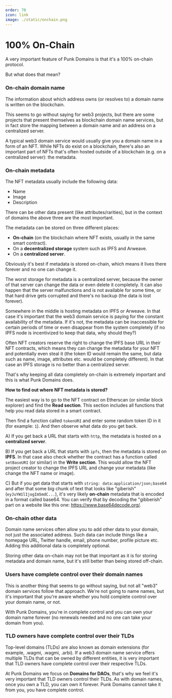 ```yaml
---
order: 70
icon: link
image: ./static/onchain.png
---
```


# 100% On-Chain

A very important feature of Punk Domains is that it's a 100% on-chain protocol.

But what does that mean?

### On-chain domain name

The information about which address owns (or resolves to) a domain name is written on the blockchain. 

This seems to go without saying for web3 projects, but there are some projects that present themselves as blockchain domain name services, but in fact store the mapping between a domain name and an address on a centralized server.

A typical web3 domain service would usually give you a domain name in a form of an NFT. While NFTs do exist on a blockchain, there's also an important part of NFTs that's often hosted outside of a blockchain (e.g. on a centralized server): the metadata.

### On-chain metadata

The NFT metadata usually include the following data:

- Name
- Image
- Description

There can be other data present (like attributes/rarities), but in the context of domains the above three are the most important.

The metadata can be stored on three different places:

- **On-chain** (on the blockchain where NFT exists, usually in the same smart contract).
- On a **decentralized storage** system such as IPFS and Arweave.
- On a **centralized server**.

Obviously it's best if metadata is stored on-chain, which means it lives there forever and no one can change it. 

The worst storage for metadata is a centralized server, because the owner of that server can change the data or even delete it completely. It can also happen that the server malfunctions and is not available for some time, or that hard drive gets corrupted and there's no backup (the data is lost forever).

Somewhere in the middle is hosting metadata on IPFS or Arweave. In that case it's important that the web3 domain service is paying for the constant availability of the metadata. If it's not, the metadata can be inaccessible for certain periods of time or even disappear from the system completely (if no IPFS node is incentivized to keep that data, why should they?)

Often NFT creators reserve the right to change the IPFS base URL in their NFT contracts, which means they can change the metadata for your NFT and potentially even steal it (the token ID would remain the same, but data such as name, image, attributes etc. would be completely different). In that case an IPFS storage is no better than a centralized server.

That's why keeping all data completely on-chain is extremely important and this is what Punk Domains does.

**How to find out where NFT metadata is stored?**

The easiest way is to go to the NFT contract on Etherscan (or similar block explorer) and find the **Read section**. This section includes all functions that help you read data stored in a smart contract. 

Then find a function called `tokenURI` and enter some random token ID in it (for example: `1`). And then observe what data do you get back.

A) If you get back a URL that starts with `http`, the metadata is hosted on a **centralized server**.

B) If you get back a URL that starts with `ipfs`, then the metadata is stored on **IPFS**. In that case also check whether the contract has a function called `setBaseURI` (or similar) in the **Write section**. This would allow the NFT project creator to change the IPFS URL and change your metadata (like change the NFT name or image).

C) But if you get data that starts with `string: data:application/json;base64` and after that some big chunk of text that looks like "giberish" (`eyJuYW1lIjogIm5mdC...`), it's very likely **on-chain** metadata that is encoded in a format called base64. You can verify that by decoding the "gibberish" part on a website like this one: https://www.base64decode.org/.

### On-chain other data

Domain name services often allow you to add other data to your domain, not just the associated address. Such data can include things like a homepage URL, Twitter handle, email, phone number, profile picture etc. Adding this additional data is completely optional.

Storing other data on-chain may not be that important as it is for storing metadata and domain name, but it's still better than being stored off-chain.

### Users have complete control over their domain names

This is another thing that seems to go without saying, but not all "web3" domain services follow that approach. We're not going to name names, but it's important that you're aware whether you hold complete control over your domain name, or not. 

With Punk Domains, you're in complete control and you can own your domain name forever (no renewals needed and no one can take your domain from you).

### TLD owners have complete control over their TLDs

Top-level domains (TLDs) are also known as domain extensions (for example, .wagmi, .wagmi, .arbi). If a web3 domain name service offers multiple TLDs that can be owned by different entities, it is very important that TLD owners have complete control over their respective TLDs.

At Punk Domains we focus on **Domains for DAOs**, that's why we feel it's very important that TLD owners control their TLDs. As with domain names, once you own a TLD, you can own it forever. Punk Domains cannot take it from you, you have complete control.